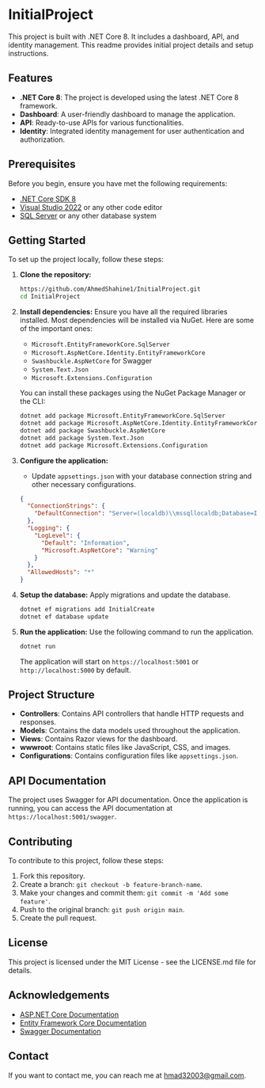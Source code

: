 # InitialProject

This project is built with .NET Core 8. It includes a dashboard, API, and identity management. This readme provides initial project details and setup instructions.

## Features

- **.NET Core 8**: The project is developed using the latest .NET Core 8 framework.
- **Dashboard**: A user-friendly dashboard to manage the application.
- **API**: Ready-to-use APIs for various functionalities.
- **Identity**: Integrated identity management for user authentication and authorization.

## Prerequisites

Before you begin, ensure you have met the following requirements:
- [.NET Core SDK 8](https://dotnet.microsoft.com/download/dotnet/8.0)
- [Visual Studio 2022](https://visualstudio.microsoft.com/) or any other code editor
- [SQL Server](https://www.microsoft.com/en-us/sql-server/sql-server-downloads) or any other database system

## Getting Started

To set up the project locally, follow these steps:

1. **Clone the repository:**
    ```bash
    https://github.com/AhmedShahine1/InitialProject.git
    cd InitialProject
    ```

2. **Install dependencies:**
    Ensure you have all the required libraries installed. Most dependencies will be installed via NuGet. Here are some of the important ones:
    - `Microsoft.EntityFrameworkCore.SqlServer`
    - `Microsoft.AspNetCore.Identity.EntityFrameworkCore`
    - `Swashbuckle.AspNetCore` for Swagger
    - `System.Text.Json`
    - `Microsoft.Extensions.Configuration`

    You can install these packages using the NuGet Package Manager or the CLI:
    ```bash
    dotnet add package Microsoft.EntityFrameworkCore.SqlServer
    dotnet add package Microsoft.AspNetCore.Identity.EntityFrameworkCore
    dotnet add package Swashbuckle.AspNetCore
    dotnet add package System.Text.Json
    dotnet add package Microsoft.Extensions.Configuration
    ```

3. **Configure the application:**
    - Update `appsettings.json` with your database connection string and other necessary configurations.

    ```json
    {
      "ConnectionStrings": {
        "DefaultConnection": "Server=(localdb)\\mssqllocaldb;Database=InitialProject;Trusted_Connection=True;MultipleActiveResultSets=true"
      },
      "Logging": {
        "LogLevel": {
          "Default": "Information",
          "Microsoft.AspNetCore": "Warning"
        }
      },
      "AllowedHosts": "*"
    }
    ```

4. **Setup the database:**
    Apply migrations and update the database.

    ```bash
    dotnet ef migrations add InitialCreate
    dotnet ef database update
    ```

5. **Run the application:**
    Use the following command to run the application.

    ```bash
    dotnet run
    ```

    The application will start on `https://localhost:5001` or `http://localhost:5000` by default.

## Project Structure

- **Controllers**: Contains API controllers that handle HTTP requests and responses.
- **Models**: Contains the data models used throughout the application.
- **Views**: Contains Razor views for the dashboard.
- **wwwroot**: Contains static files like JavaScript, CSS, and images.
- **Configurations**: Contains configuration files like `appsettings.json`.

## API Documentation

The project uses Swagger for API documentation. Once the application is running, you can access the API documentation at `https://localhost:5001/swagger`.

## Contributing

To contribute to this project, follow these steps:

1. Fork this repository.
2. Create a branch: `git checkout -b feature-branch-name`.
3. Make your changes and commit them: `git commit -m 'Add some feature'`.
4. Push to the original branch: `git push origin main`.
5. Create the pull request.

## License

This project is licensed under the MIT License - see the LICENSE.md file for details.

## Acknowledgements

- [ASP.NET Core Documentation](https://docs.microsoft.com/en-us/aspnet/core/)
- [Entity Framework Core Documentation](https://docs.microsoft.com/en-us/ef/core/)
- [Swagger Documentation](https://swagger.io/docs/)

## Contact

If you want to contact me, you can reach me at hmad32003@gmail.com.

